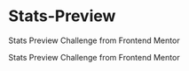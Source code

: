 # Stats-Preview
Stats Preview Challenge from Frontend Mentor

Stats Preview Challenge from Frontend Mentor
